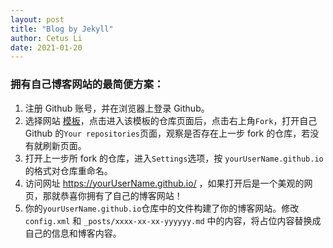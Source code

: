 ```yaml
---
layout: post
title: "Blog by Jekyll"
author: Cetus Li
date: 2021-01-20
---
```

### <b>拥有自己博客网站的最简便方案：</b>
1. 注册 Github 账号，并在浏览器上登录 Github。
2. 选择网站 [模板][gh-themes]，点击进入该模板的仓库页面后，点击右上角`Fork`，打开自己 Github 的`Your repositories`页面，观察是否存在上一步 fork 的仓库，若没有就刷新页面。
3. 打开上一步所 fork 的仓库，进入`Settings`选项，按 `yourUserName.github.io` 的格式对仓库重命名。
4. 访问网址 https://yourUserName.github.io/ ，如果打开后是一个美观的网页，那就恭喜你拥有了自己的博客网站！
5. 你的`yourUserName.github.io`仓库中的文件构建了你的博客网站。修改 `config.xml` 和 `_posts/xxxx-xx-xx-yyyyyy.md` 中的内容，将占位内容替换成自己的信息和博客内容。 





















[gh-themes]: https://pages.github.com/themes/
